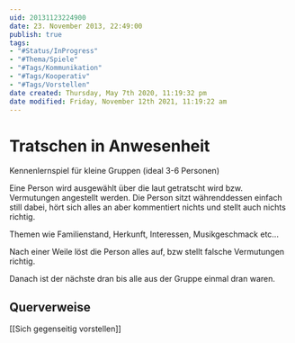 ```yaml
---
uid: 20131123224900
date: 23. November 2013, 22:49:00
publish: true
tags:
- "#Status/InProgress"
- "#Thema/Spiele"
- "#Tags/Kommunikation" 
- "#Tags/Kooperativ" 
- "#Tags/Vorstellen" 
date created: Thursday, May 7th 2020, 11:19:32 pm
date modified: Friday, November 12th 2021, 11:19:22 am
---
```


# Tratschen in Anwesenheit

Kennenlernspiel für kleine Gruppen (ideal 3-6 Personen)

Eine Person wird ausgewählt über die laut getratscht wird bzw. Vermutungen angestellt werden. Die Person sitzt währenddessen einfach still dabei, hört sich alles an aber kommentiert nichts und stellt auch nichts richtig.

Themen wie Familienstand, Herkunft, Interessen, Musikgeschmack etc...

Nach einer Weile löst die Person alles auf, bzw stellt falsche Vermutungen richtig.

Danach ist der nächste dran bis alle aus der Gruppe einmal dran waren.

## Querverweise

[[Sich gegenseitig vorstellen]]

